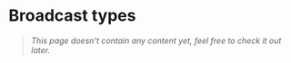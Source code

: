 # Broadcast types

> _This page doesn't contain any content yet, feel free to check it out later._

